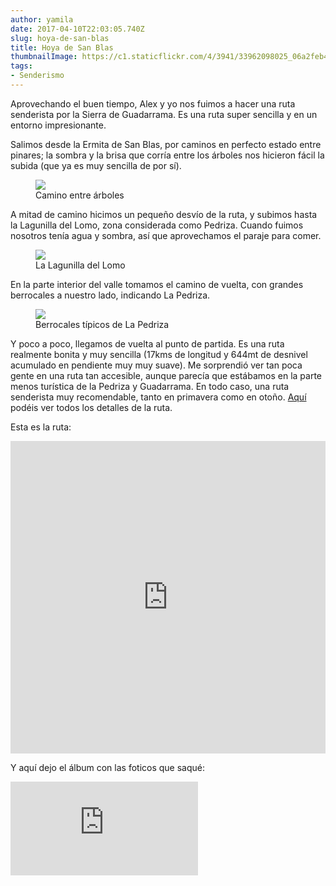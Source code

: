 ```yaml
---
author: yamila
date: 2017-04-10T22:03:05.740Z
slug: hoya-de-san-blas
title: Hoya de San Blas
thumbnailImage: https://c1.staticflickr.com/4/3941/33962098025_06a2feb415.jpg
tags:
- Senderismo
---
```


Aprovechando el buen tiempo, Alex y yo nos fuimos a hacer una ruta senderista por la Sierra de Guadarrama. Es una ruta super sencilla y en un entorno impresionante.

Salimos desde la Ermita de San Blas, por caminos en perfecto estado entre pinares; la sombra y la brisa que corría entre los árboles nos hicieron fácil la subida (que ya es muy sencilla de por sí).

<figure>
<img src="https://c1.staticflickr.com/3/2900/33577344490_bed65ed828.jpg" />
<figcaption>Camino entre árboles</figcaption>
</figure>

A mitad de camino hicimos un pequeño desvío de la ruta, y subimos hasta la Lagunilla del Lomo, zona considerada como Pedriza. Cuando fuimos nosotros tenía agua y sombra, así que aprovechamos el paraje para comer.

<figure>
<img src="https://c1.staticflickr.com/4/3829/33962287725_cf51493abe.jpg" /> 
<figcaption>La Lagunilla del Lomo</figcaption>
</figure>

En la parte interior del valle tomamos el camino de vuelta, con grandes berrocales a nuestro lado, indicando La Pedriza.

<figure>
<img src="https://c1.staticflickr.com/3/2828/33118741364_9e05102f80.jpg" />
<figcaption>Berrocales típicos de La Pedriza</figcaption>
</figure>

Y poco a poco, llegamos de vuelta al punto de partida. Es una ruta realmente bonita y muy sencilla (17kms de longitud y 644mt de desnivel acumulado en pendiente muy muy suave). Me sorprendió ver tan poca gente en una ruta tan accesible, aunque parecía que estábamos en la parte menos turística de la Pedriza y Guadarrama. En todo caso, una ruta senderista muy recomendable, tanto en primavera como en otoño. <a href="https://es.wikiloc.com/wikiloc/view.do?id=11155023" target="_new">Aquí</a> podéis ver todos los detalles de la ruta.

Esta es la ruta:

<iframe src="https://yamila-moreno.github.io/routes/#13/40.7883/-3.8193" width="100%" height="500px" frameborder="0"></iframe>

Y aquí dejo el álbum con las foticos que saqué:

<div class='embed-container'><iframe src='https://www.flickr.com/photos/125687915@N08/albums/72157682448287685/player' frameborder='0' allowfullscreen webkitallowfullscreen mozallowfullscreen oallowfullscreen msallowfullscreen></iframe></div>